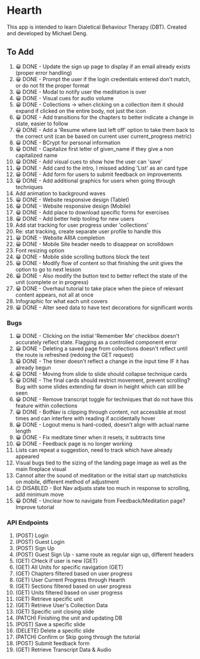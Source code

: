 # Hearth
This app is intended to learn Dialetical Behaviour Therapy (DBT). Created and developed by Michael Deng. 

## To Add
1. 😀 DONE - Update the sign up page to display if an email already exists (proper error handling)
2. 😀 DONE - Prompt the user if the login credentials entered don't match, or do not fit the proper format
3. 😀 DONE - Modal to notify user the meditation is over
4. 😀 DONE - Visual cues for audio volume
5. 😀 DONE - Collections -> when clicking on a collection item it should expand if clicked on the entire body, not just the icon
6. 😀 DONE - Add transitions for the chapters to better indicate a change in state, easier to follow
7. 😀 DONE - Add a 'Resume where last left off' option to take them back to the correct unit (can be based on current user current_progress metric)
8. 😀 DONE - BCrypt for personal information
9. 😀 DONE - Capitalize first letter of given_name if they give a non capitalized name
10. 😀 DONE - Add visual cues to show how the user can 'save'
11. 😀 DONE - Add card to the intro, I missed adding 'List' as an card type
12. 😀 DONE - Add form for users to submit feedback on improvements
13. 😀 DONE - Add additional graphics for users when going through techniques
14. Add animation to background waves
15. 😀 DONE - Website responsive design (Tablet)
16. 😀 DONE - Website responsive design (Mobile)
17. 😀 DONE - Add place to download specific forms for exercises
18. 😀 DONE - Add better help tooling for new users
19. Add stat tracking for user progress under 'collections'
20. Re: stat tracking, create separate user profile to handle this
21. 😀 DONE - Website ARIA completion
22. 😀 DONE - Mobile Site header needs to disappear on scrolldown
23. Font resizing option
24. 😀 DONE - Mobile slide scrolling buttons block the text
25. 😀 DONE - Modify flow of content so that finishing the unit gives the option to go to next lesson
26. 😀 DONE - Also modify the button text to better reflect the state of the unit (complete or in progress)
27. 😀 DONE - Overhaul tutorial to take place when the piece of relevant content appears, not all at once
28. Infographic for what each unit covers
29. 😀 DONE - Alter seed data to have text decorations for significant words


### Bugs
1. 😀 DONE - Clicking on the initial 'Remember Me' checkbox doesn't accurately reflect state. Flagging as a controlled component error
2. 😀 DONE - Deleting a saved page from collections doesn't reflect until the route is refreshed (redoing the GET request)
3. 😀 DONE - The timer doesn't reflect a change in the input time IF it has already begun
4. 😀 DONE - Moving from slide to slide should collapse technique cards
5. 😀 DONE - The final cards should restrict movement, prevent scrolling? Bug with some slides extending far down in height which can still be seen
6. 😀 DONE - Remove transcript toggle for techniques that do not have this feature within collections
7. 😀 DONE - BotNav is clipping through content, not accessible at most times and can interfere with reading if accidentally hover
8. 😀 DONE - Logout menu is hard-coded, doesn't align with actual name length
9. 😀 DONE - Fix meditate timer when it resets, it subtracts time
10. 😀 DONE - Feedback page is no longer working
11. Lists can repeat a suggestion, need to track which have already appeared
12. Visual bugs tied to the sizing of the landing page image as well as the main fireplace visual
13. Cannot alter the sound of meditation or the initial start up matchsticks on mobile, different method of adjustment
14. 😉 DISABLED - Bot Nav adjusts state too much in response to scrolling, add minimum move
15. 😀 DONE - Unclear how to navigate from Feedback/Meditation page? Improve tutorial

### API Endpoints
1. (POST) Login
2. (POST) Guest Login
3. (POST) Sign Up
4. (POST) Guest Sign Up - same route as regular sign up, different headers
5. (GET) CHeck if user is new (GET)
6. (GET) All Units for specific navigation (GET)
7. (GET) Chapters filtered based on user progress
8. (GET) User Current Progress through Hearth
9. (GET) Sections filtered based on user progress
10. (GET) Units filtered based on user progress
11. (GET) Retrieve specific unit
12. (GET) Retrieve User's Collection Data
13. (GET) Specific unit closing slide
14. (PATCH) Finishing the unit and updating DB
15. (POST) Save a specific slide
16. (DELETE) Delete a specific slide
17. (PATCH) Confirm or Skip going through the tutorial 
18. (POST) Submit feedback form
19. (GET) Retrieve Transcript Data & Audio

<!-- 
  //austin bray
  //margaret (Aundreya's wife)
  //justin hugh //also recommended the bot nav be more accessible
  //james suresh -->


 <!-- New Tutorial
 - Detect if user is new, each tutorial tooltip needs its own state to determine if it is 'completed'. I can just save to localStorage, easier
 - Home page needs tutorials for bottom nav, return to homepage, log out, additional navigation options bar
 - Chapters page needs a tutorial for chapter progression, also what the new Go To Next Button does
 - Unit slides need tutorials for navigation, saving. Also on additional resources when needed -->

 <!-- newUser? Then toggle flag and run through tooltip component? Click anywhere on screen and it moves onto next. Add this onclick to the portal's parent since it'll bubble up anyways

 Using a separate component for each 'area', have this component render child Portal Modals and once they finish, save to LocalStorage and keep them closed. 

 HomePage -> localStorage no item || newUser -> TutorialModals On -> createPortals on body -> TutorialModals off -> localStorage createItem

 * May have to patchNew API call later, when they have successfully reached techniques to see all content
 * or have seperate localStorage tracking for main user and guest user -->